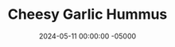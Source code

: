---
layout: post
title:  "Cheesy Garlic Hummus"
date:   2024-05-11 00:00:00 -05000
categories: 
- Recipes
- Savory Sauces
permalink: /recipes/roasted-garlic-hummus
image: /assets/Food/Savory Sauces/Garlic Hummus/garlic-hummus-cover.jpg
ing: garlichummus-ing
facts: garlichummus-facts
section1: 
start2: 
section2: 
start3: 
section3: 
start4: 
section4: 
start5: 
section5: 
Prep: 10
Rest: 
Cook: 45
Source1: 
Source2: 
whisk: https://s.samsungfood.com/jtyaP
tags: 
- hummus
- spread
- dip
- dressing
- roasted garlic
- clove
- head
- bulb
- chickpeas
- garbanzo beans
- almond butter
- tahini
- lemon
- garlic
- cumin
- nutritional yeast
Description: This one is for all you garlic lovers out there. The garlic is roasty, pungent, and sweet. It's "cheesey" from the nutritional yeast, but you can use grated parmesan instead if you like. I've made this alongside a batch of <a href="roasted-red-pepper-hummus">Roasted Red Pepper Hummus</a>, which you should check out as well
Instructions: 
- Preheat your oven to 400F. Cut the top off the garlic, lightly spray with oil, and wrap in aluminum foil. Roast for 45 minutes, or until golden and soft<br><br>
- <center><img src="/assets/Food/Savory Sauces/Garlic Hummus/garlic-hummus-1.jpg" alt="" class="instruction-image"></center><br>

- Drain and rinse the chickpeas, and add to a food processor. Squeeze the cloves of garlic out of the head into the food processor. Blend the garlic and chickpeas with the lemon juice and almond butter (or tahini) until smooth<br><br>

- Season with nutritional yeast and your spices, and blend to combine. Adjust anything to taste, and store in the fridge
---